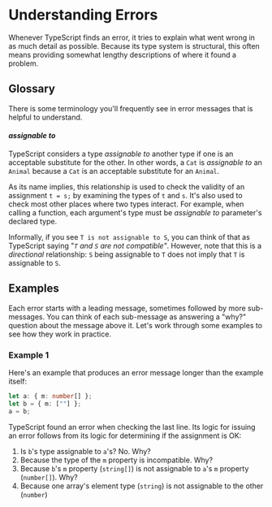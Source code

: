 
# Understanding Errors

Whenever TypeScript finds an error, it tries to explain what went wrong in as much detail as possible.
Because its type system is structural, this often means providing somewhat lengthy descriptions of where it found a problem.

## Glossary

There is some terminology you'll frequently see in error messages that is helpful to understand.

#### *assignable to*

TypeScript considers a type *assignable to* another type if one is an acceptable substitute for the other.
In other words, a `Cat` is *assignable to* an `Animal` because a `Cat` is an acceptable substitute for an `Animal`.

As its name implies, this relationship is used to check the validity of an assignment `t = s;` by examining the types of `t` and `s`.
It's also used to check most other places where two types interact.
For example, when calling a function, each argument's type must be *assignable to* parameter's declared type.

Informally, if you see `T is not assignable to S`, you can think of that as TypeScript saying "*`T` and `S` are not compatible"*.
However, note that this is a *directional* relationship: `S` being assignable to `T` does not imply that `T` is assignable to `S`.

## Examples

Each error starts with a leading message, sometimes followed by more sub-messages.
You can think of each sub-message as answering a "why?" question about the message above it.
Let's work through some examples to see how they work in practice.

### Example 1

Here's an example that produces an error message longer than the example itself:

```ts
let a: { m: number[] };
let b = { m: [""] };
a = b;
```

TypeScript found an error when checking the last line.
Its logic for issuing an error follows from its logic for determining if the assignment is OK:

1. Is `b`'s type assignable to `a`'s? No. Why?
2. Because the type of the `m` property is incompatible. Why?
3. Because `b`'s `m` property (`string[]`) is not assignable to `a`'s `m` property (`number[]`). Why?
4. Because one array's element type (`string`) is not assignable to the other (`number`)



